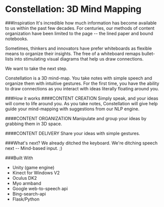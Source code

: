 # Constellation: 3D Mind Mapping
###Inspiration
It's incredible how much information has become available to us within the past few decades. For centuries, our methods of content organization have been limited to the page -- the lined paper and bound notebooks.

Sometimes, thinkers and innovators have prefer whiteboards as flexible means to organize their insights. The free of a whiteboard remaps bullet-lists into stimulating visual diagrams that help us draw connections.

We want to take the next step.

Constellation is a 3D mind-map. You take notes with simple speech and organize them with intuitive gestures. For the first time, you have the ability to draw connections as you interact with ideas literally floating around you.

###How it works
####CONTENT CREATION
Simply speak, and your ideas will come to life around you. As you take notes, Constellation will give help guide your mind-mapping with suggestions from our NLP engine.

####CONTENT ORGANIZATION
Manipulate and group your ideas by grabbing them in 3D space.

####CONTENT DELIVERY
Share your ideas with simple gestures.

###What's next? 
We already ditched the keyboard. We're ditching speech next -- Mind-based input. ;)

###Built With
- Unity (game engine)
- Kinect for Windows V2
- Oculus DK2
- Myo armband
- Google web-to-speech api
- Bing-search-api
- Flask/Python

